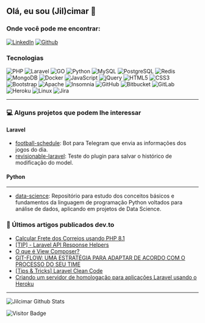 ## Olá, eu sou (Jil)cimar 👋

<!--<small>See my [online resume][website].</small> -->

### Onde você pode me encontrar:

[![LinkedIn](https://img.shields.io/badge/-LinkedIn-0077B5?style=for-the-badge&logo=LinkedIn&logoColor=white)](https://in.linkedin.com/in/jilcimar)
[![Github](https://img.shields.io/badge/-Github-181717?style=for-the-badge&logo=Github&logoColor=white)](https://github.com/jilcimar)

### Tecnologias
![PHP](https://img.shields.io/static/v1?style=for-the-badge&message=PHP&color=777BB4&logo=PHP&logoColor=FFFFFF&label=)
![Laravel](https://img.shields.io/static/v1?style=for-the-badge&message=Laravel&color=FF2D20&logo=Laravel&logoColor=FFFFFF&label=)
![GO](https://img.shields.io/static/v1?style=for-the-badge&message=GO&color=007d9c&logo=GO&logoColor=FFFFFF&label=)
![Python](https://img.shields.io/static/v1?style=for-the-badge&message=Python&color=F5F50B&logo=python&logoColor=007d9c&label=)
![MySQL](https://img.shields.io/static/v1?style=for-the-badge&message=MySQL&color=4479A1&logo=MySQL&logoColor=FFFFFF&label=)
![PostgreSQL](https://img.shields.io/static/v1?style=for-the-badge&message=PostgreSQL&color=4169E1&logo=PostgreSQL&logoColor=FFFFFF&label=)
![Redis](https://img.shields.io/static/v1?style=for-the-badge&message=Redis&color=DC382D&logo=Redis&logoColor=FFFFFF&label=)
![MongoDB](https://img.shields.io/static/v1?style=for-the-badge&message=MongoDB&color=13aa52&logo=MongoDB&logoColor=FFFFFF&label=)
![Docker](https://img.shields.io/static/v1?style=for-the-badge&message=Docker&color=2496ED&logo=Docker&logoColor=FFFFFF&label=)
![JavaScript](https://img.shields.io/static/v1?style=for-the-badge&message=JavaScript&color=222222&logo=JavaScript&logoColor=F7DF1E&label=)
![jQuery](https://img.shields.io/static/v1?style=for-the-badge&message=jQuery&color=0769AD&logo=jQuery&logoColor=FFFFFF&label=)
![HTML5](https://img.shields.io/static/v1?style=for-the-badge&message=HTML5&color=E34F26&logo=HTML5&logoColor=FFFFFF&label=)
![CSS3](https://img.shields.io/static/v1?style=for-the-badge&message=CSS3&color=1572B6&logo=CSS3&logoColor=FFFFFF&label=)
![Bootstrap](https://img.shields.io/static/v1?style=for-the-badge&message=Bootstrap&color=7952B3&logo=Bootstrap&logoColor=FFFFFF&label=)
![Apache](https://img.shields.io/static/v1?style=for-the-badge&message=Apache&color=D22128&logo=Apache&logoColor=FFFFFF&label=)
![Insomnia](https://img.shields.io/static/v1?style=for-the-badge&message=Insomnia&color=4000BF&logo=Insomnia&logoColor=FFFFFF&label=)
![GitHub](https://img.shields.io/static/v1?style=for-the-badge&message=GitHub&color=181717&logo=GitHub&logoColor=FFFFFF&label=)
![Bitbucket](https://img.shields.io/static/v1?style=for-the-badge&message=Bitbucket&color=0052CC&logo=Bitbucket&logoColor=FFFFFF&label=)
![GitLab](https://img.shields.io/static/v1?style=for-the-badge&message=GitLab&color=FC6D26&logo=GitLab&logoColor=FFFFFF&label=)
![Heroku](https://img.shields.io/static/v1?style=for-the-badge&message=Heroku&color=430098&logo=Heroku&logoColor=FFFFFF&label=)
![Linux](https://img.shields.io/static/v1?style=for-the-badge&message=Linux&color=222222&logo=Linux&logoColor=FCC624&label=)
![Jira](https://img.shields.io/static/v1?style=for-the-badge&message=Jira&color=0052CC&logo=Jira&logoColor=FFFFFF&label=)

---

### 💻 Alguns projetos que podem lhe interessar

#### Laravel
- [football-schedule][football-schedule]: Bot para Telegram que envia as informações dos jogos do dia. 
- [revisionable-laravel][revisionable-laravel]: Teste do plugin para salvar o histórico de modificação do model.

#### Python
---
- [data-science][data-science]: Repositório para estudo dos conceitos básicos e fundamentos da linguagem de programação Python voltados para análise de dados, aplicando em projetos de Data Science.

### 📕 Últimos artigos publicados dev.to
<!-- BLOG-POST-LIST:START -->
- [Calcular Frete dos Correios usando PHP 8.1](https://dev.to/jilcimar/calcular-frete-dos-correios-usando-php-81-39f)
- [[TIP] - Laravel API Response Helpers](https://dev.to/jilcimar/tip-laravel-api-response-helpers-b05)
- [O que é View Composer?](https://dev.to/jilcimar/o-que-e-view-composer-n10)
- [GIT-FLOW: UMA ESTRATÉGIA PARA ADAPTAR DE ACORDO COM O PROCESSO DO SEU TIME](https://dev.to/jilcimar/git-flow-uma-estrategia-de-sucesso-para-adaptar-ao-processo-do-seu-time-1bah)
- [[Tips & Tricks] Laravel Clean Code](https://dev.to/jilcimar/tips-tricks-laravel-clean-code-1mc4)
- [Criando um servidor de homologação para aplicações Laravel usando o Heroku](https://dev.to/jilcimar/criando-um-servidor-de-homologacao-para-aplicacoes-laravel-usando-o-heroku-1cd0)
<!-- BLOG-POST-LIST:END -->

---

![Jilcimar Github Stats](https://github-readme-stats.vercel.app/api?username=jilcimar&show_icons=true&theme=radical)

![Visitor Badge](https://visitor-badge.laobi.icu/badge?page_id=jilcimar)

<!-- Laravel -->
[football-schedule]: https://github.com/jilcimar/football-schedule
[revisionable-laravel]: https://github.com/jilcimar/revisionable-laravel

<!-- Python -->
[data-science]: https://github.com/jilcimar/data-science
